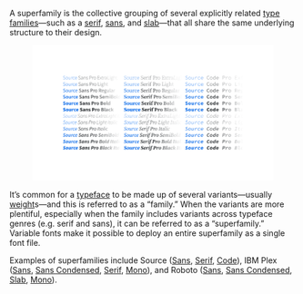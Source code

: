 
A superfamily is the collective grouping of several explicitly related [type](/glossary/type) [families](/glossary/family_or_type_family_or_font_family)—such as a [serif](/glossary/serif), [sans](/glossary/sans_serif), and [slab](/glossary/slab_serif_egyptian_clarendon)—that all share the same underlying structure to their design.

<figure>

![A large specimen showing the various weights and styles in Source Sans, Source Serif, and Source Code—i.e., the Source superfamily.](images/thumbnail.svg)

</figure>

It’s common for a [typeface](/glossary/typeface) to be made up of several variants—usually [weight](/glossary/weight)s—and this is referred to as a “family.” When the variants are more plentiful, especially when the family includes variants across typeface genres (e.g. serif and sans), it can be referred to as a “superfamily.” Variable fonts make it possible to deploy an entire superfamily as a single font file.

Examples of superfamilies include Source ([Sans](https://fonts.google.com/specimen/Source+Sans+Pro), [Serif](https://fonts.google.com/specimen/Source+Serif+Pro), [Code](https://fonts.google.com/specimen/Source+Code+Pro)), IBM Plex ([Sans](https://fonts.google.com/specimen/IBM+Plex+Sans), [Sans Condensed](https://fonts.google.com/specimen/IBM+Plex+Sans+Condensed), [Serif](https://fonts.google.com/specimen/IBM+Plex+Serif), [Mono](https://fonts.google.com/specimen/IBM+Plex+Mono)), and Roboto ([Sans](https://fonts.google.com/specimen/Roboto), [Sans Condensed](https://fonts.google.com/specimen/Roboto+Condensed), [Slab](https://fonts.google.com/specimen/Roboto+Slab), [Mono](https://fonts.google.com/specimen/Roboto+Mono)).
